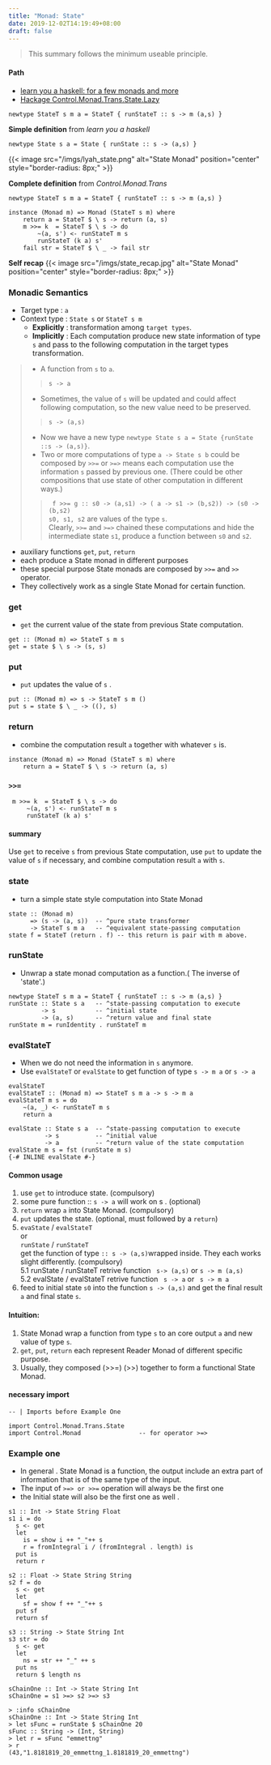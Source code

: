 ```yaml
---
title: "Monad: State"
date: 2019-12-02T14:19:49+08:00
draft: false 
---
```

> This summary follows the minimum useable principle.

#### Path 
- [learn you a haskell: for a few monads and more](http://learnyouahaskell.com/for-a-few-monads-more)
- [Hackage Control.Monad.Trans.State.Lazy](http://hackage.haskell.org/package/transformers-0.5.4.0/docs/src/Control-Monad-Trans-State-Lazy.html#StateT)

``` 
newtype StateT s m a = StateT { runStateT :: s -> m (a,s) }
```

**Simple definition** from *learn you a haskell*
```
newtype State s a = State { runState :: s -> (a,s) }  
```
{{< image src="/imgs/lyah_state.png" alt="State Monad" position="center" style="border-radius: 8px;" >}}


**Complete definition** from *Control.Monad.Trans*
```
newtype StateT s m a = StateT { runStateT :: s -> m (a,s) }

instance (Monad m) => Monad (StateT s m) where
    return a = StateT $ \ s -> return (a, s)
    m >>= k  = StateT $ \ s -> do
        ~(a, s') <- runStateT m s
        runStateT (k a) s'
    fail str = StateT $ \ _ -> fail str
```

**Self recap** 
{{< image src="/imgs/state_recap.jpg" alt="State Monad" position="center" style="border-radius: 8px;" >}}



### Monadic Semantics 
- Target type : `a`
- Context type : `State s` or `StateT s m`
    - **Explicitly** : transformation among `target types`.
    - **Implicitly** : Each computation produce new state information of type `s` and pass to the following computation in the target types transformation. 

> - A function from `s` to `a`.
>> `s -> a` 
> - Sometimes, the value of `s` will be updated and could affect following computation, so the new value need to be preserved.
>>  `s -> (a,s)` 
> - Now we have a new type `newtype State s a = State {runState ::s -> (a,s)}`.
> - Two or more computations of type `a -> State s b` could be composed by `>>=` or `>=>` means each computation use the information `s` passed by previous one. (There could be other compositions that use state of other computation in different ways.)
>> ` f >>= g :: s0 -> (a,s1) -> ( a -> s1 -> (b,s2)) -> (s0 -> (b,s2)` \
>> `s0, s1, s2` are values of the type `s`.   
>> Clearly, `>>=` and `>=>` chained these computations and hide the intermediate state `s1`, produce a function between `s0` and `s2`.
- auxiliary functions `get`, `put`, `return`
- each produce a State monad in different purposes
- these special purpose State monads are composed by `>>=` and `>>` operator.
- They collectively work as a single State Monad for certain function.

### get
- `get` the current value of the state from previous State computation.
```
get :: (Monad m) => StateT s m s
get = state $ \ s -> (s, s)
```

### put
- `put` updates the value of `s` .
```
put :: (Monad m) => s -> StateT s m ()
put s = state $ \ _ -> ((), s)
```

### return
- combine the computation result `a` together with whatever `s` is.
```
instance (Monad m) => Monad (StateT s m) where
    return a = StateT $ \ s -> return (a, s)
```
### `>>=`
```
 m >>= k  = StateT $ \ s -> do
     ~(a, s') <- runStateT m s
     runStateT (k a) s'
```
#### summary 
Use `get` to receive `s` from previous State computation, use `put` to update the value of `s` if necessary, and combine computation result `a` with `s`.

### state
- turn a simple state style computation into State Monad
```
state :: (Monad m)
      => (s -> (a, s))  -- ^pure state transformer
      -> StateT s m a   -- ^equivalent state-passing computation
state f = StateT (return . f) -- this return is pair with m above.
```

### runState
- Unwrap a state monad computation as a function.( The inverse of 'state'.)
```
newtype StateT s m a = StateT { runStateT :: s -> m (a,s) }
runState :: State s a   -- ^state-passing computation to execute
         -> s           -- ^initial state
         -> (a, s)      -- ^return value and final state
runState m = runIdentity . runStateT m
```

### evalStateT
- When we do not need the information in `s` anymore. 
- Use `evalStateT` or `evalState` to get function of type `s -> m a` or `s -> a`
```
evalStateT
evalStateT :: (Monad m) => StateT s m a -> s -> m a
evalStateT m s = do
    ~(a, _) <- runStateT m s
    return a
```
```
evalState :: State s a  -- ^state-passing computation to execute
          -> s          -- ^initial value
          -> a          -- ^return value of the state computation
evalState m s = fst (runState m s)
{-# INLINE evalState #-}
```

#### Common usage
1. use `get` to introduce state. (compulsory)
2. some pure function :: `s -> a` will work on s . (optional)
3. `return` wrap `a` into State Monad. (compulsory)
4. `put` updates the state. (optional, must followed by a `return`)
5. `evaState` / `evalStateT`    
             or   
    `runState` / `runStateT`    
  get the function of type ` :: s -> (a,s) `wrapped inside. They each works slight differently. (compulsory)    
    5.1 runState / runStateT retrive function ` s-> (a,s)` or `s -> m (a,s)`    
    5.2 evalState / evalStateT retrive function ` s -> a` or ` s -> m a`
6. feed to initial state `s0` into the function `s -> (a,s)` and get the final result `a` and final state `s`.

#### Intuition:
1. State Monad wrap a function from type `s` to an core output `a` and new value of type `s`.
2. `get`, `put`, `return` each represent Reader Monad of different specific purpose.
3. Usually, they composed (>>=) (>>) together to form a functional State Monad.

#### necessary import 
```
-- | Imports before Example One

import Control.Monad.Trans.State
import Control.Monad                -- for operator >=>
```
### Example one

- In general . State Monad is a function, the output include an extra part of information that is of the same type of the input.
- The input of `>=> or >>=` operation will always be the first one
- the Initial state will also be the first one as well .
```
s1 :: Int -> State String Float
s1 i = do
  s <- get
  let
    is = show i ++ "_"++ s
    r = fromIntegral i / (fromIntegral . length) is
  put is
  return r
```

```
s2 :: Float -> State String String
s2 f = do
  s <- get
  let
    sf = show f ++ "_"++ s
  put sf
  return sf
```

```
s3 :: String -> State String Int
s3 str = do
  s <- get
  let
    ns = str ++ "_" ++ s
  put ns
  return $ length ns
```

```
sChainOne :: Int -> State String Int
sChainOne = s1 >=> s2 >=> s3
```

```
> :info sChainOne
sChainOne :: Int -> State String Int
> let sFunc = runState $ sChainOne 20
sFunc :: String -> (Int, String) 	
> let r = sFunc "emmettng"
> r
(43,"1.8181819_20_emmettng_1.8181819_20_emmettng")
```